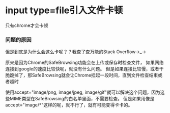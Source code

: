 # input type=file引入文件卡顿
只有chrome才会卡顿
### 问题的原因
但是到底是为什么会这么卡呢？？我查了查万能的Stack Overflow→_→

原来是因为Chrome的SafeBrowsing功能会在上传或保存时检查文件，
如果网络连接到google的速度比较快呢，就没有什么问题。
但是如果连接比较慢，或者干脆跪掉了，那SafeBrowsing就会让Chrome挂起一段时间，直到文件检查结束或者超时

使用accept="image/png, image/jpeg, image/gif"就可以解决这个问题，因为这些MIME类型在SafeBrowsing的白名单里面，不需要检查。
但是如果用像是accept="image/*"这样的呢，就不行了，就有可能变得卡卡的。
